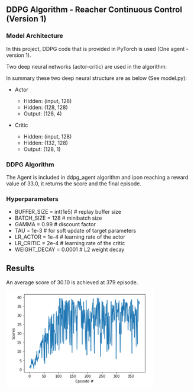 ## DDPG Algorithm - Reacher Continuous Control (Version 1)

### Model Architecture
In this project, DDPG code that is provided in PyTorch is used (One agent - version 1).

Two deep neural networks (actor-critic) are used in the algorithm:

In summary these two deep neural structure are as below (See model.py):

- Actor    
    - Hidden: (input, 128)  
    - Hidden: (128, 128)    
    - Output: (128, 4)      

- Critic
    - Hidden: (input, 128)              
    - Hidden: (132, 128)  
    - Output: (128, 1)                  

### DDPG Algorithm
The Agent is included in ddpg_agent algorithm and ipon reaching a reward value of 33.0, it returns
the score and the final episode.

### Hyperparameters
- BUFFER_SIZE = int(1e5)  # replay buffer size
- BATCH_SIZE = 128        # minibatch size
- GAMMA = 0.99            # discount factor
- TAU = 1e-3              # for soft update of target parameters
- LR_ACTOR = 1e-4         # learning rate of the actor 
- LR_CRITIC = 2e-4        # learning rate of the critic
- WEIGHT_DECAY = 0.0001   # L2 weight decay


## Results
An average score of 30.10 is achieved at 379 episode.

<img src="results.png" width="400" height="260" />



